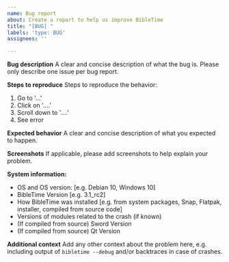 ```yaml
---
name: Bug report
about: Create a report to help us improve BibleTime
title: "[BUG] "
labels: 'type: BUG'
assignees: ''

---
```


**Bug description**
A clear and concise description of what the bug is. Please only describe one issue per bug report.

**Steps to reproduce**
Steps to reproduce the behavior:
1. Go to '...'
2. Click on '....'
3. Scroll down to '....'
4. See error

**Expected behavior**
A clear and concise description of what you expected to happen.

**Screenshots**
If applicable, please add screenshots to help explain your problem.

**System information:**
 - OS and OS version: [e.g. Debian 10, Windows 10]
 - BibleTime Version [e.g. 3.1_rc2]
 - How BibleTime was installed [e.g. from system packages, Snap, Flatpak, installer, compiled from source code]
 - Versions of modules related to the crash (if known)
 - (If compiled from source) Sword Version
 - (If compiled from source) Qt Version

**Additional context**
Add any other context about the problem here, e.g. including output of `bibletime --debug` and/or backtraces in case of crashes.
